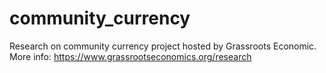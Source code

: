 # community_currency
Research on community currency project hosted by Grassroots Economic. More info: https://www.grassrootseconomics.org/research
